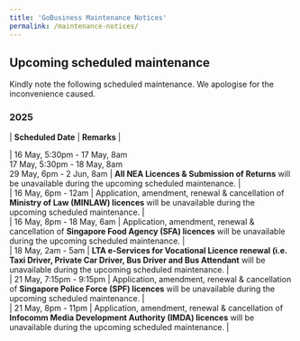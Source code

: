 ```yaml
---
title: 'GoBusiness Maintenance Notices'
permalink: /maintenance-notices/
---
```


## Upcoming scheduled maintenance

Kindly note the following scheduled maintenance. We apologise for the inconvenience caused. 


### 2025 

| **Scheduled Date** | **Remarks** |  

   


| 16 May, 5:30pm - 17 May, 8am<br>17 May, 5:30pm - 18 May, 8am<br>29 May, 6pm - 2 Jun, 8am | **All NEA Licences & Submission of Returns** will be unavailable during the upcoming scheduled maintenance. |         
| 16 May, 6pm - 12am | Application, amendment, renewal & cancellation of **Ministry of Law (MINLAW) licences** will be unavailable during the upcoming scheduled maintenance. |    
| 16 May, 8pm - 18 May, 6am | Application, amendment, renewal & cancellation of **Singapore Food Agency (SFA) licences** will be unavailable during the upcoming scheduled maintenance. |     
| 18 May, 2am - 5am | **LTA e-Services for Vocational Licence renewal (i.e. Taxi Driver, Private Car Driver, Bus Driver and Bus Attendant** will be unavailable during the upcoming scheduled maintenance. |      
| 21 May, 7:15pm - 9:15pm | Application, amendment, renewal & cancellation of **Singapore Police Force (SPF) licences** will be unavailable during the upcoming scheduled maintenance. |       
| 21 May, 8pm - 11pm | Application, amendment, renewal & cancellation of **Infocomm Media Development Authority (IMDA) licences** will be unavailable during the upcoming scheduled maintenance. |   



<script src="/jquery/jquery.min.js"></script> <script src="/jquery/resize-tables.js"></script>
